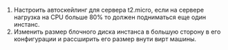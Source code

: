 1. Настроить автоскейлинг для сервера t2.micro, если на сервере нагрузка на CPU больше 80% то должен подниматься еще один инстанс.
2. Изменить размер блочного диска инстанса в большую сторону в его конфигурации и рассширить его размер внути вирт машины.